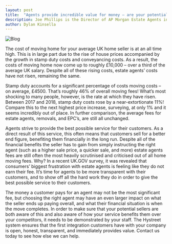 ```yaml
---
layout: post
title:  "Agents provide incredible value for money – are your potential customers aware?"
description: Joe Phillips is the Director of AP Morgan Estate Agents in Redditch, Bromsgrove, and Stourbridge. Based out of their Redditch branch he is also the lead valuer and lister for the area.
author: Dylan Kinsella
---
```


![Blog]({{site.url}}/images/iStock-642799740.jpg)

The cost of moving home for your average UK home seller is at an all time high. This is in large part due to the rise of house prices accompanied by the growth in stamp duty costs and conveyancing costs.
As a result, the costs of moving home now come up to roughly £10,000 – over a third of the average UK salary. Despite all of these rising costs, estate agents’ costs have not risen, remaining the same.

Stamp duty accounts for a significant percentage of costs moving costs – on average, £4500. That’s roughly 46% of overall moving fees! What’s most shocking to many people, however, is the rate at which they have risen. Between 2017 and 2018, stamp duty costs rose by a near-extortionate 11%! Compare this to the next highest price increase, surveying, at only 1% and it seems incredibly out of place. In further comparison, the average fees for estate agents, removals, and EPC’s, are still all unchanged.

Agents strive to provide the best possible service for their customers. As a direct result of this service, this often means that customers sell for a better end figure, benefiting them financially in the long run. Despite all of the financial benefits the seller has to gain from simply instructing the right agent (such as a higher sale price, a quicker sale, and more) estate agents fees are still often the most heavily scrutinised and criticised out of all home moving fees. Why?
In a recent UK.GOV survey, it was revealed that consumers’ biggest frustration with estate agents is feeling like they do not earn their fee. It’s time for agents to be more transparent with their customers, and to show off all the hard work they do in order to give the best possible service to their customers.

The money a customer pays for an agent may not be the most significant fee, but choosing the right agent may have an even larger impact on what the seller ends up paying overall, and what their financial situation is when the move completes. In order to make sure that your potential sellers are both aware of this and also aware of how your service benefits them over your competitors, it needs to be demonstrated by your staff. The Hystreet system ensures that the first integration customers have with your company is open, honest, transparent, and immediately provides value. Contact us today to see how else we can help.
